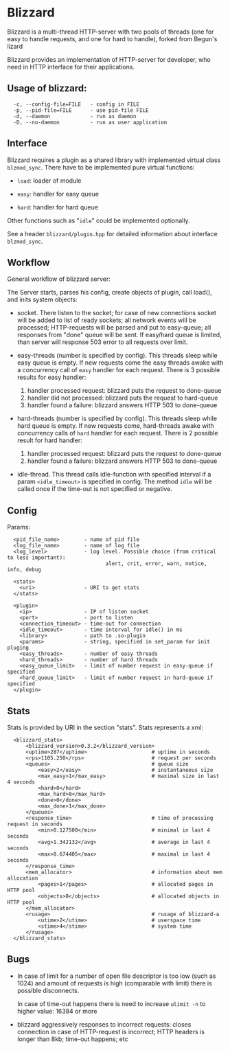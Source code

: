 # Blizzard

Blizzard is a multi-thread HTTP-server with two pools of threads (one for easy to handle requests, and one for hard to handle), forked from Begun's lizard

Blizzard provides an implementation of HTTP-server for developer, who need in
HTTP interface for their applications.

## Usage of blizzard:

```
  -c, --config-file=FILE   - config in FILE
  -p, --pid-file=FILE      - use pid-file FILE
  -d, --daemon             - run as daemon
  -D, --no-daemon          - run as user application
```

## Interface
Blizzard requires a plugin as a shared library with implemented virtual class
`blzmod_sync`. There have to be implemented pure virtual functions:

* `load`: loader of module

* `easy`: handler for easy queue

* `hard`: handler for hard queue

Other functions such as "`idle`" could be implemented optionally.

See a header `blizzard/plugin.hpp` for detailed information about interface `blzmod_sync`.

## Workflow
General workflow of blizzard server:

The Server starts, parses his config, create objects of plugin, call load(),
and inits system objects:

* socket. There listen to the socket; for case of new connections socket will be
  added to list of ready sockets; all network events will be processed; HTTP-requests will be parsed
  and put to easy-queue; all responses from "done" queue will be sent.
  If easy/hard queue is limited, than server will response 503 error to all
  requests over limit.

* easy-threads (number is specified by config). This threads sleep while easy
  queue is empty. If new requests come the easy threads awake with a concurrency
  call of `easy` handler for each request. There is 3 possible results
  for easy handler:

    1. handler processed request: blizzard puts the request to done-queue
    2. handler did not processed: blizzard puts the request to hard-queue
    3. handler found a failure:   blizzard answers HTTP 503 to done-queue

* hard-threads (number is specified by config). This threads sleep while
  hard queue is empty. If new requests come, hard-threads awake with
  concurrency calls of `hard` handler for each request. There is 2 possible
  result for hard handler:

    1. handler processed request: blizzard puts the request to done-queue
    2. handler found a failure:   blizzard answers HTTP 503 to done-queue

* idle-thread. This thread calls idle-function with specified interval if a param `<idle_timeout>` is specified in config.
  The method `idle` will be called once if the time-out is not specified or negative.


## Config

Params:

```
  <pid_file_name>        - name of pid file
  <log_file_name>        - name of log file
  <log_level>            - log level. Possible choice (from critical to less important):
                                alert, crit, error, warn, notice, info, debug

  <stats>
    <uri>                - URI to get stats
  </stats>

  <plugin>
    <ip>                 - IP of listen socket
    <port>               - port to listen
    <connection_timeout> - time-out for connection
    <idle_timeout>       - time interval for idle() in ms
    <library>            - path to .so-plugin
    <params>             - string, specified in set_param for init pluging
    <easy_threads>       - number of easy threads
    <hard_threads>       - number of hard threads
    <easy_queue_limit>   - limit of number request in easy-queue if specified
    <hard_queue_limit>   - limit of number request in hard-queue if specified
  </plugin>
```

## Stats

Stats is provided by URI in the section "stats".
Stats represents a xml:

```
  <blizzard_stats>
      <blizzard_version>0.3.2</blizzard_version>
      <uptime>287</uptime>                     # uptime in seconds
      <rps>1105.250</rps>                      # request per seconds
      <queues>                                 # queue size
          <easy>2</easy>                       # instantaneous size
          <max_easy>1</max_easy>               # maximal size in last 4 seconds
          <hard>0</hard>
          <max_hard>0</max_hard>
          <done>0</done>
          <max_done>1</max_done>
      </queues>
      <response_time>                          # time of processing request in seconds
          <min>0.127500</min>                  # minimal in last 4 seconds
          <avg>1.342132</avg>                  # average in last 4 seconds
          <max>8.674405</max>                  # maximal in last 4 seconds
      </response_time>
      <mem_allocator>                          # information about mem allocation
          <pages>1</pages>                     # allocated pages in HTTP pool
          <objects>8</objects>                 # allocated objects in HTTP pool
      </mem_allocator>
      <rusage>                                 # rusage of blizzard-а
          <utime>2</utime>                     # userspace time
          <stime>4</stime>                     # system time
      </rusage>
  </blizzard_stats>
```

## Bugs

* In case of limit for a number of open file descriptor is too low (such as 1024) and
  amount of requests is high (comparable with limit) there is possible disconnects.

  In case of time-out happens there is need to increase `ulimit -n` to higher value: 16384 or more

* blizzard aggressively responses to incorrect requests: closes connection in case of
  HTTP-request is incorrect; HTTP headers is longer than 8kb; time-out happens; etc
